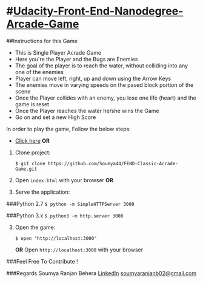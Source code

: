 #[Udacity-Front-End-Nanodegree-Arcade-Game](https://github.com/udacity/frontend-nanodegree-arcade-game)
===============================

##Instructions for this Game
* This is Single Player Acrade Game
* Here you're the Player and the Bugs are Enemies 
* The goal of the player is to reach the water, without colliding into any one of the enemies
* Player can move left, right, up and down using the Arrow Keys
* The enemies move in varying speeds on the paved block portion of the scene
* Once the Player collides with an enemy, you lose one life (heart) and the game is reset
* Once the Player reaches the water he/she wins the Game
* Go on and set a new High Score

In order to play the game, Follow the below steps:

* [Click here]()  <b>OR</b>

1. Clone project:

    ```
    $ git clone https://github.com/Soumya44/FEND-Classic-Acrade-Game.git
    ```
2. Open ```index.html``` with your browser <b>OR</b>

2. Serve the application:

###Python 2.7
    ```
    $ python -m SimpleHTTPServer 3000
    ```

###Python 3.x
	```
	$ python3 -m http.server 3000
	```

3. Open the game:

    ```
    $ open "http://localhost:3000"
    ```
    <b>OR</b>
    Open ```http://localhost:3000``` with your browser


###Feel Free To Contribute !

###Regards
Soumya Ranjan Behera
[LinkedIn]()
[soumyaranjanb02@gmail.com](mailto:soumyaranjanb02@gmail.com)
